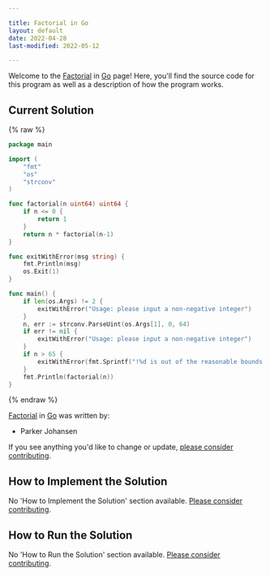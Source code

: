 ```yaml
---

title: Factorial in Go
layout: default
date: 2022-04-28
last-modified: 2022-05-12

---
```


Welcome to the [Factorial](https://sampleprograms.io/projects/factorial) in [Go](https://sampleprograms.io/languages/go) page! Here, you'll find the source code for this program as well as a description of how the program works.

## Current Solution

{% raw %}

```go
package main

import (
	"fmt"
	"os"
	"strconv"
)

func factorial(n uint64) uint64 {
	if n <= 0 {
		return 1
	}
	return n * factorial(n-1)
}

func exitWithError(msg string) {
	fmt.Println(msg)
	os.Exit(1)
}

func main() {
	if len(os.Args) != 2 {
		exitWithError("Usage: please input a non-negative integer")
	}
	n, err := strconv.ParseUint(os.Args[1], 0, 64)
	if err != nil {
		exitWithError("Usage: please input a non-negative integer")
	}
	if n > 65 {
		exitWithError(fmt.Sprintf("!%d is out of the reasonable bounds for calculation", n))
	}
	fmt.Println(factorial(n))
}
```

{% endraw %}

[Factorial](https://sampleprograms.io/projects/factorial) in [Go](https://sampleprograms.io/languages/go) was written by:

- Parker Johansen

If you see anything you'd like to change or update, [please consider contributing](https://github.com/TheRenegadeCoder/sample-programs).

## How to Implement the Solution

No 'How to Implement the Solution' section available. [Please consider contributing](https://github.com/TheRenegadeCoder/sample-programs-website).

## How to Run the Solution

No 'How to Run the Solution' section available. [Please consider contributing](https://github.com/TheRenegadeCoder/sample-programs-website).